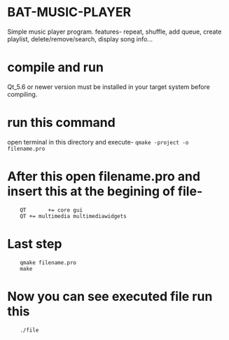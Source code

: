 # BAT-MUSIC-PLAYER
Simple music player program.
features- repeat, shuffle, add queue, create playlist, delete/remove/search, display song info...

# compile and run
Qt_5.6 or newer version must be installed in your target system before compiling.
# run this command
open terminal in this directory and execute-
        `qmake -project -o filename.pro`
        
# After this open filename.pro and insert this at the begining of file-
        QT       += core gui
        QT += multimedia multimediawidgets
        
# Last step
        qmake filename.pro
        make
        
# Now you can see executed file run this
        ./file
